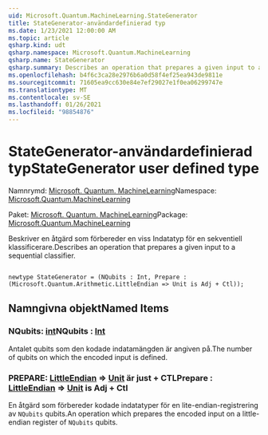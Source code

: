 ```yaml
---
uid: Microsoft.Quantum.MachineLearning.StateGenerator
title: StateGenerator-användardefinierad typ
ms.date: 1/23/2021 12:00:00 AM
ms.topic: article
qsharp.kind: udt
qsharp.namespace: Microsoft.Quantum.MachineLearning
qsharp.name: StateGenerator
qsharp.summary: Describes an operation that prepares a given input to a sequential classifier.
ms.openlocfilehash: b4f6c3ca28e2976b6a0d58f4ef25ea943de9811e
ms.sourcegitcommit: 71605ea9cc630e84e7ef29027e1f0ea06299747e
ms.translationtype: MT
ms.contentlocale: sv-SE
ms.lasthandoff: 01/26/2021
ms.locfileid: "98854876"
---
```

# <a name="stategenerator-user-defined-type"></a><span data-ttu-id="fc865-102">StateGenerator-användardefinierad typ</span><span class="sxs-lookup"><span data-stu-id="fc865-102">StateGenerator user defined type</span></span>

<span data-ttu-id="fc865-103">Namnrymd: [Microsoft. Quantum. MachineLearning](xref:Microsoft.Quantum.MachineLearning)</span><span class="sxs-lookup"><span data-stu-id="fc865-103">Namespace: [Microsoft.Quantum.MachineLearning](xref:Microsoft.Quantum.MachineLearning)</span></span>

<span data-ttu-id="fc865-104">Paket: [Microsoft. Quantum. MachineLearning](https://nuget.org/packages/Microsoft.Quantum.MachineLearning)</span><span class="sxs-lookup"><span data-stu-id="fc865-104">Package: [Microsoft.Quantum.MachineLearning](https://nuget.org/packages/Microsoft.Quantum.MachineLearning)</span></span>


<span data-ttu-id="fc865-105">Beskriver en åtgärd som förbereder en viss Indatatyp för en sekventiell klassificerare.</span><span class="sxs-lookup"><span data-stu-id="fc865-105">Describes an operation that prepares a given input to a sequential classifier.</span></span>

```qsharp

newtype StateGenerator = (NQubits : Int, Prepare : (Microsoft.Quantum.Arithmetic.LittleEndian => Unit is Adj + Ctl));
```



## <a name="named-items"></a><span data-ttu-id="fc865-106">Namngivna objekt</span><span class="sxs-lookup"><span data-stu-id="fc865-106">Named Items</span></span>

### <a name="nqubits--int"></a><span data-ttu-id="fc865-107">NQubits: [int](xref:microsoft.quantum.lang-ref.int)</span><span class="sxs-lookup"><span data-stu-id="fc865-107">NQubits : [Int](xref:microsoft.quantum.lang-ref.int)</span></span>

<span data-ttu-id="fc865-108">Antalet qubits som den kodade indatamängden är angiven på.</span><span class="sxs-lookup"><span data-stu-id="fc865-108">The number of qubits on which the encoded input is defined.</span></span>
### <a name="prepare--littleendian--unit--is-adj--ctl"></a><span data-ttu-id="fc865-109">PREPARE: [LittleEndian](xref:Microsoft.Quantum.Arithmetic.LittleEndian) => [Unit](xref:microsoft.quantum.lang-ref.unit)  är just + CTL</span><span class="sxs-lookup"><span data-stu-id="fc865-109">Prepare : [LittleEndian](xref:Microsoft.Quantum.Arithmetic.LittleEndian) => [Unit](xref:microsoft.quantum.lang-ref.unit)  is Adj + Ctl</span></span>

<span data-ttu-id="fc865-110">En åtgärd som förbereder kodade indatatyper för en lite-endian-registrering av `NQubits` qubits.</span><span class="sxs-lookup"><span data-stu-id="fc865-110">An operation which prepares the encoded input on a little-endian register of `NQubits` qubits.</span></span>
